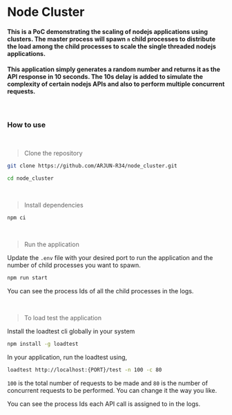 # Node Cluster

#### This is a PoC demonstrating the scaling of nodejs applications using clusters. The master process will spawn `n` child processes to distribute the load among the child processes to scale the single threaded nodejs applications.

#### This application simply generates a random number and returns it as the API response in 10 seconds. The 10s delay is added to simulate the complexity of certain nodejs APIs and also to perform multiple concurrent requests.

<br>

### How to use

<br>

> Clone the repository

```sh
git clone https://github.com/ARJUN-R34/node_cluster.git

cd node_cluster
```

<br>

> Install dependencies

```sh
npm ci
```

<br>

> Run the application

Update the `.env` file with your desired port to run the application and the number of child processes you want to spawn.

```sh
npm run start
```

You can see the process Ids of all the child processes in the logs.

<br>

> To load test the application

Install the loadtest cli globally in your system

```sh
npm install -g loadtest
```

In your application, run the loadtest using,

```sh
loadtest http://localhost:{PORT}/test -n 100 -c 80
```

`100` is the total number of requests to be made and `80` is the number of concurrent requests to be performed. You can change it the way you like.

You can see the process Ids each API call is assigned to in the logs.
